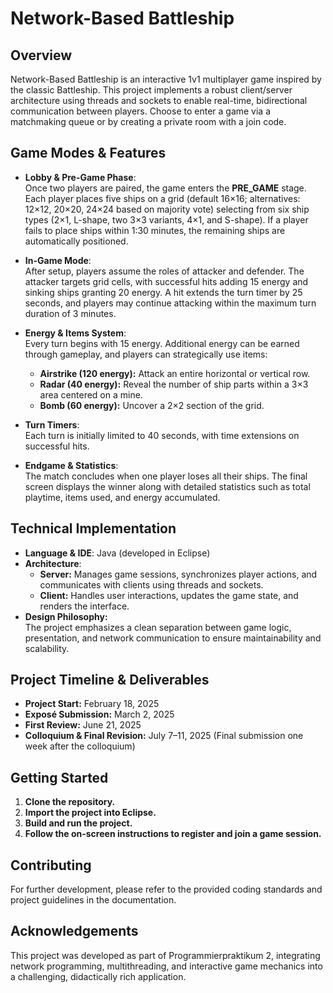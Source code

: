 # Network-Based Battleship

## Overview
Network-Based Battleship is an interactive 1v1 multiplayer game inspired by the classic Battleship. This project implements a robust client/server architecture using threads and sockets to enable real-time, bidirectional communication between players. Choose to enter a game via a matchmaking queue or by creating a private room with a join code.

## Game Modes & Features
- **Lobby & Pre-Game Phase**:  
  Once two players are paired, the game enters the **PRE_GAME** stage. Each player places five ships on a grid (default 16×16; alternatives: 12×12, 20×20, 24×24 based on majority vote) selecting from six ship types (2×1, L-shape, two 3×3 variants, 4×1, and S-shape). If a player fails to place ships within 1:30 minutes, the remaining ships are automatically positioned.

- **In-Game Mode**:  
  After setup, players assume the roles of attacker and defender. The attacker targets grid cells, with successful hits adding 15 energy and sinking ships granting 20 energy. A hit extends the turn timer by 25 seconds, and players may continue attacking within the maximum turn duration of 3 minutes.

- **Energy & Items System**:  
  Every turn begins with 15 energy. Additional energy can be earned through gameplay, and players can strategically use items:
    - **Airstrike (120 energy):** Attack an entire horizontal or vertical row.
    - **Radar (40 energy):** Reveal the number of ship parts within a 3×3 area centered on a mine.
    - **Bomb (60 energy):** Uncover a 2×2 section of the grid.

- **Turn Timers**:  
  Each turn is initially limited to 40 seconds, with time extensions on successful hits.

- **Endgame & Statistics**:  
  The match concludes when one player loses all their ships. The final screen displays the winner along with detailed statistics such as total playtime, items used, and energy accumulated.

## Technical Implementation
- **Language & IDE**: Java (developed in Eclipse)
- **Architecture**:
    - **Server:** Manages game sessions, synchronizes player actions, and communicates with clients using threads and sockets.
    - **Client:** Handles user interactions, updates the game state, and renders the interface.
- **Design Philosophy:**  
  The project emphasizes a clean separation between game logic, presentation, and network communication to ensure maintainability and scalability.

## Project Timeline & Deliverables
- **Project Start:** February 18, 2025
- **Exposé Submission:** March 2, 2025
- **First Review:** June 21, 2025
- **Colloquium & Final Revision:** July 7–11, 2025 (Final submission one week after the colloquium)

## Getting Started
1. **Clone the repository.**
2. **Import the project into Eclipse.**
3. **Build and run the project.**
4. **Follow the on-screen instructions to register and join a game session.**

## Contributing
For further development, please refer to the provided coding standards and project guidelines in the documentation.

## Acknowledgements
This project was developed as part of Programmierpraktikum 2, integrating network programming, multithreading, and interactive game mechanics into a challenging, didactically rich application.

